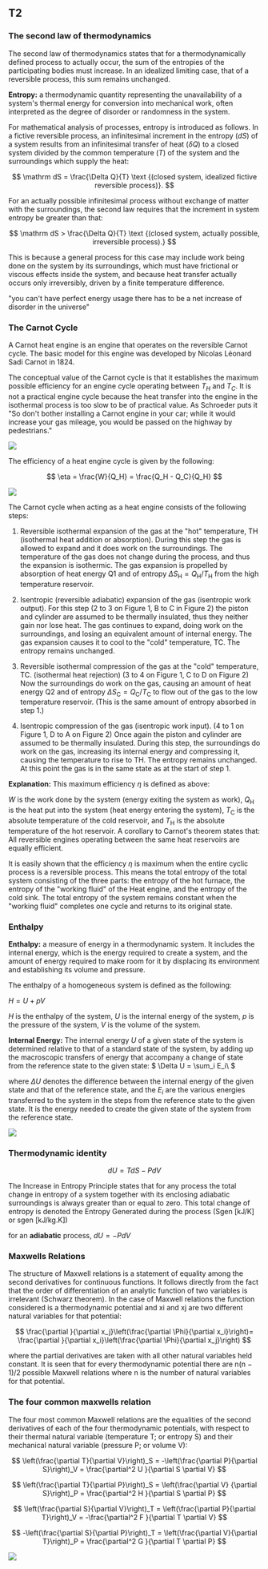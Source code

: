 ## T2

### The second law of thermodynamics
The second law of thermodynamics states that for a thermodynamically defined process to actually occur, the sum of the entropies of the participating bodies must increase. In an idealized limiting case, that of a reversible process, this sum remains unchanged.

**Entropy:** a thermodynamic quantity representing the unavailability of a system's thermal energy for conversion into mechanical work, often interpreted as the degree of disorder or randomness in the system.


For mathematical analysis of processes, entropy is introduced as follows. In a fictive reversible process, an infinitesimal increment in the entropy ($dS$) of a system results from an infinitesimal transfer of heat ($\delta Q$) to a closed system divided by the common temperature ($T$) of the system and the surroundings which supply the heat:

$$ \mathrm dS = \frac{\Delta Q}{T} \text {(closed system, idealized fictive reversible process)}. $$

For an actually possible infinitesimal process without exchange of matter with the surroundings, the second law requires that the increment in system entropy be greater than that:

$$ \mathrm dS > \frac{\Delta Q}{T} \text {(closed system, actually possible, irreversible process).} $$

This is because a general process for this case may include work being done on the system by its surroundings, which must have frictional or viscous effects inside the system, and because heat transfer actually occurs only irreversibly, driven by a finite temperature difference.

"you can't have perfect energy usage there has to be a net increase of disorder in the universe"

### The Carnot Cycle

A Carnot heat engine is an engine that operates on the reversible Carnot cycle. The basic model for this engine was developed by Nicolas Léonard Sadi Carnot in 1824.

The conceptual value of the Carnot cycle is that it establishes the maximum possible efficiency for an engine cycle operating between $T_H$ and $T_C$. It is not a practical engine cycle because the heat transfer into the engine in the isothermal process is too slow to be of practical value. As Schroeder puts it "So don't bother installing a Carnot engine in your car; while it would increase your gas mileage, you would be passed on the highway by pedestrians."

![](https://upload.wikimedia.org/wikipedia/commons/thumb/2/22/Carnot_heat_engine_2.svg/300px-Carnot_heat_engine_2.svg.png)

The efficiency of a heat engine cycle is given by the following: 

$$ \eta = \frac{W}{Q_H} = \frac{Q_H - Q_C}{Q_H} $$

![](http://hyperphysics.phy-astr.gsu.edu/hbase/thermo/imgheat/carnot2.gif)

The Carnot cycle when acting as a heat engine consists of the following steps:

1. Reversible isothermal expansion of the gas at the "hot" temperature, TH (isothermal heat addition or absorption). During this step the gas is allowed to expand and it does work on the surroundings. The temperature of the gas does not change during the process, and thus the expansion is isothermic. The gas expansion is propelled by absorption of heat energy Q1 and of entropy $\Delta S_\text{H}=Q_\text{H}/T_\text{H}$ from the high temperature reservoir.

2. Isentropic (reversible adiabatic) expansion of the gas (isentropic work output). For this step (2 to 3 on Figure 1, B to C in Figure 2) the piston and cylinder are assumed to be thermally insulated, thus they neither gain nor lose heat. The gas continues to expand, doing work on the surroundings, and losing an equivalent amount of internal energy. The gas expansion causes it to cool to the "cold" temperature, TC. The entropy remains unchanged.

3. Reversible isothermal compression of the gas at the "cold" temperature, TC. (isothermal heat rejection) (3 to 4 on Figure 1, C to D on Figure 2) Now the surroundings do work on the gas, causing an amount of heat energy Q2 and of entropy $\Delta S_\text{C}=Q_\text{C}/T_\text{C}$ to flow out of the gas to the low temperature reservoir. (This is the same amount of entropy absorbed in step 1.)

4. Isentropic compression of the gas (isentropic work input). (4 to 1 on Figure 1, D to A on Figure 2) Once again the piston and cylinder are assumed to be thermally insulated. During this step, the surroundings do work on the gas, increasing its internal energy and compressing it, causing the temperature to rise to TH. The entropy remains unchanged. At this point the gas is in the same state as at the start of step 1.


**Explanation:**
This maximum efficiency $\eta$ is defined as above:

 $W$ is the work done by the system (energy exiting the system as work),
 $Q_\text{H}$  is the heat put into the system (heat energy entering the system),
 $T_\text{C}$  is the absolute temperature of the cold reservoir, and
 $T_\text{H}$  is the absolute temperature of the hot reservoir.
A corollary to Carnot's theorem states that: All reversible engines operating between the same heat reservoirs are equally efficient.

It is easily shown that the efficiency $\eta$ is maximum when the entire cyclic process is a reversible process. This means the total entropy of the total system consisting of the three parts: the entropy of the hot furnace, the entropy of the "working fluid" of the Heat engine, and the entropy of the cold sink. The total entropy of the system remains constant when the "working fluid" completes one cycle and returns to its original state.


### Enthalpy

**Enthalpy:** a measure of energy in a thermodynamic system. It includes the internal energy, which is the energy required to create a system, and the amount of energy required to make room for it by displacing its environment and establishing its volume and pressure.

The enthalpy of a homogeneous system is defined as the following:

$H = U + p V$

$H$ is the enthalpy of the system,
$U$ is the internal energy of the system,
$p$ is the pressure of the system,
$V$ is the volume of the system.

**Internal Energy:** The internal energy $U$ of a given state of the system is determined relative to that of a standard state of the system, by adding up the macroscopic transfers of energy that accompany a change of state from the reference state to the given state: $ \Delta U = \sum_i  E_i\ $

where $ΔU$ denotes the difference between the internal energy of the given state and that of the reference state, and the $E_i$ are the various energies transferred to the system in the steps from the reference state to the given state. It is the energy needed to create the given state of the system from the reference state.


![](http://chemwiki.ucdavis.edu/@api/deki/files/10057/=Screen_shot_2010-10-30_at_8.56.51_PM.png?revision=1)


### Thermodynamic identity 


$$ dU = TdS - PdV $$

The Increase in Entropy Principle states that for any process the total change in entropy of a system together with its enclosing adiabatic surroundings is always greater than or equal to zero. This total change of entropy is denoted the Entropy Generated during the process (Sgen [kJ/K] or sgen [kJ/kg.K])

for an **adiabatic** process, $dU = -PdV$


### Maxwells Relations

The structure of Maxwell relations is a statement of equality among the second derivatives for continuous functions. It follows directly from the fact that the order of differentiation of an analytic function of two variables is irrelevant (Schwarz theorem). In the case of Maxwell relations the function considered is a thermodynamic potential and xi and xj are two different natural variables for that potential:

$$ \frac{\partial }{\partial x_j}\left(\frac{\partial \Phi}{\partial x_i}\right)= \frac{\partial }{\partial x_i}\left(\frac{\partial \Phi}{\partial x_j}\right) $$

where the partial derivatives are taken with all other natural variables held constant. It is seen that for every thermodynamic potential there are n(n − 1)/2 possible Maxwell relations where n is the number of natural variables for that potential.



### The four common maxwells relation

The four most common Maxwell relations are the equalities of the second derivatives of each of the four thermodynamic potentials, with respect to their thermal natural variable (temperature T; or entropy S) and their mechanical natural variable (pressure P; or volume V):

$$ \left(\frac{\partial T}{\partial V}\right)_S  = -\left(\frac{\partial P}{\partial S}\right)_V = \frac{\partial^2 U }{\partial S \partial V} $$

$$ \left(\frac{\partial T}{\partial P}\right)_S = \left(\frac{\partial V}
{\partial S}\right)_P = \frac{\partial^2 H }{\partial S \partial P} $$

$$ \left(\frac{\partial S}{\partial V}\right)_T = \left(\frac{\partial P}{\partial T}\right)_V = -\frac{\partial^2 F }{\partial T \partial V} $$ 

$$ -\left(\frac{\partial S}{\partial P}\right)_T = \left(\frac{\partial V}{\partial T}\right)_P = \frac{\partial^2 G }{\partial T \partial P} $$

![](https://upload.wikimedia.org/wikipedia/commons/thumb/0/09/Thermodynamic_map.svg/400px-Thermodynamic_map.svg.png)

